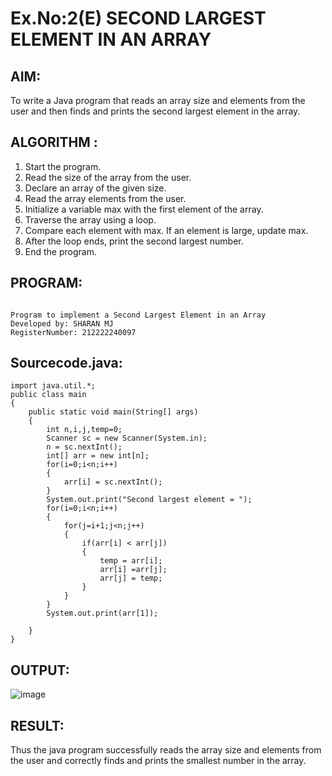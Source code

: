 # Ex.No:2(E)  SECOND LARGEST ELEMENT IN AN ARRAY

## AIM:
To write a Java program that reads an array size and elements from the user and then finds and prints the second largest element in the array.
## ALGORITHM :
1.	Start the program.
2.	Read the size of the array from the user.
3.	Declare an array of the given size.
4.	Read the array elements from the user.
5.	Initialize a variable max with the first element of the array.
6.	Traverse the array using a loop.
7.	Compare each element with max. If an element is large, update max.
8.	After the loop ends, print the second largest number.
9.	End the program.
	

## PROGRAM:
 ```

Program to implement a Second Largest Element in an Array
Developed by: SHARAN MJ
RegisterNumber: 212222240097

```

## Sourcecode.java:
```
import java.util.*;
public class main
{
    public static void main(String[] args)
    {
        int n,i,j,temp=0;
        Scanner sc = new Scanner(System.in);
        n = sc.nextInt();
        int[] arr = new int[n];
        for(i=0;i<n;i++)
        {
            arr[i] = sc.nextInt();
        }
        System.out.print("Second largest element = ");
        for(i=0;i<n;i++)
        {
            for(j=i+1;j<n;j++)
            {
                if(arr[i] < arr[j])
                {
                    temp = arr[i];
                    arr[i] =arr[j];
                    arr[j] = temp;
                }
            }
        }
        System.out.print(arr[1]);
        
    }
}
```
## OUTPUT:

![image](https://github.com/user-attachments/assets/bb4831f6-0934-4308-9cca-34a9c9ad3636)

## RESULT:
Thus the java program successfully reads the array size and elements from the user and correctly finds and prints the smallest number in the array.


